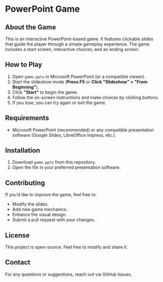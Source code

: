 # PowerPoint Game

## About the Game
This is an interactive PowerPoint-based game. It features clickable slides that guide the player through a simple gameplay experience. The game includes a start screen, interactive choices, and an ending screen.

## How to Play
1. Open `game.pptx` in Microsoft PowerPoint (or a compatible viewer).
2. Start the slideshow mode (**Press F5** or **Click "Slideshow" > "From Beginning"**).
3. Click **"Start"** to begin the game.
4. Follow the on-screen instructions and make choices by clicking buttons.
5. If you lose, you can try again or exit the game.

## Requirements
- Microsoft PowerPoint (recommended) or any compatible presentation software (Google Slides, LibreOffice Impress, etc.).

## Installation
1. Download `game.pptx` from this repository.
2. Open the file in your preferred presentation software.

## Contributing
If you’d like to improve the game, feel free to:
- Modify the slides.
- Add new game mechanics.
- Enhance the visual design.
- Submit a pull request with your changes.

## License
This project is open-source. Feel free to modify and share it.

## Contact
For any questions or suggestions, reach out via GitHub Issues.


